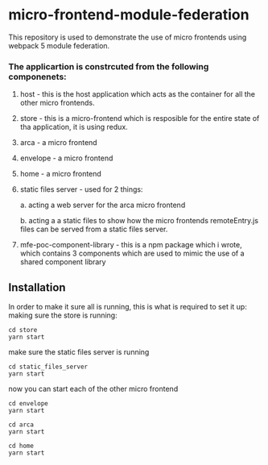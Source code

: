 
# micro-frontend-module-federation
This repository is used to demonstrate the use of micro frontends using webpack 5 module federation. 

### The applicartion is constrcuted from the following componenets:
1. host - this is the host application which acts as the container for all the other micro frontends.

2. store  - this is a micro-frontend which is resposible for the entire state of tha application, it is using redux.
	
3. arca - a micro frontend
	
4. envelope - a micro frontend
	
5. home - a micro frontend
	
6. static files server - used for 2 things:

   a. acting a web server for the arca micro frontend

   b. acting a a static files to show how the micro frontends remoteEntry.js files can be served from a static files server.
		
7. mfe-poc-component-library - this is a npm package which i wrote, which contains 3 components which are used to mimic the use of a shared component library
	


## Installation
In order to make it sure all is running, this is what is required to set it up:
making sure the store is running:
```
cd store
yarn start
```

make sure the static files server is running
```
cd static_files_server
yarn start
```

now you can start each of the other micro frontend
```
cd envelope
yarn start
```

```
cd arca
yarn start
```

```
cd home
yarn start
```
